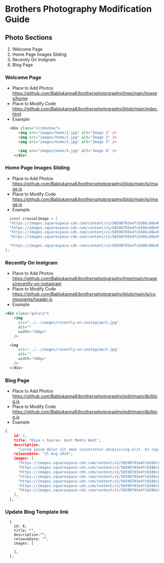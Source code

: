 ﻿# Brothers Photography Modification Guide 
## Photo Sections
1) Welcome Page
2) Home Page Images Sliding
3) Recently On Instgram
4) Blog Page

### Welcome Page
- Place to Add Photos  https://github.com/Bablukanna6/brothersphotographyj/tree/main/images/home
- Place to Modify Code https://github.com/Bablukanna6/brothersphotographyj/blob/main/index.html
- Example
```html
  <div class="slideshow">
      <img src="images/home/1.jpg" alt="Image 1" />
      <img src="images/home/2.jpg" alt="Image 2" />
      <img src="images/home/3.jpg" alt="Image 3" />

      <img src="images/home/4.jpg" alt="Image 4" />
    </div>
```

### Home Page Images Sliding
- Place to Add Photos https://github.com/Bablukanna6/brothersphotographyj/blob/main/js/image.js
- Place to Modify Code https://github.com/Bablukanna6/brothersphotographyj/blob/main/js/image.js
- Example
```java script
  const crousalImage = [
  "https://images.squarespace-cdn.com/content/v1/58590703e4fcb586c80e4914/1486224910419-7VEZZ4N095S2PL3PBZIC/SJR_Upi+Paul+Paris+preview_00037.jpg?format=2500w",
  "https://images.squarespace-cdn.com/content/v1/58590703e4fcb586c80e4914/1486224920312-8BTPT9FKBINDZ6KR7BNP/HD_DC_SBJR-114.jpg?format=2500w",
  "https://images.squarespace-cdn.com/content/v1/58590703e4fcb586c80e4914/1486224581777-VS1L3RYSKWZ5JIL1AI5C/RS_0025A.JPG?format=2500w",
  "https://images.squarespace-cdn.com/content/v1/58590703e4fcb586c80e4914/1486224613955-MAXD4YS5OZSCWOGUQ6VH/Brij+holi%2C+Mumbai+A7s.jpg?format=2500w",

  "https://images.squarespace-cdn.com/content/v1/58590703e4fcb586c80e4914/1486224613955-MAXD4YS5OZSCWOGUQ6VH/Brij+holi%2C+Mumbai+A7s.jpg?format=2500w"
];
```

### Recently On Instgram
- Place to Add Photos https://github.com/Bablukanna6/brothersphotographyj/tree/main/images/recently-on-instagram
- Place to Modify Code https://github.com/Bablukanna6/brothersphotographyj/blob/main/js/components/header.js
- Example
```html
<div class="galary">
    <img
      src="../../images/recently-on-instagram/1.jpg"
      alt=""
      width="200px"
    />

  <img
      src="../../images/recently-on-instagram/2.jpg"
      alt=""
      width="200px"
    />
  </div>
```
### Blog Page
- Place to Add Photos  https://github.com/Bablukanna6/brothersphotographyj/edit/main/db/blog.js
- Place to Modify Code https://github.com/Bablukanna6/brothersphotographyj/edit/main/db/blog.js
- Example
```json
{
    id: 2,
    title: "Diya + Saurav: East Meets West",
    description:
      "Lorem ipsum dolor sit amet consectetur adipisicing elit. Ex cupiditate iusto velit aperiam numquam excepturi nobis placeat laborum obcaecati fugit, porro voluptatibus qui eligendi vero nostrum amet nesciunt ut facere ab distinctio hic neque! Voluptate aperiam saepe quis voluptatem accusamus inventore expedita quae repudiandae error dolores eaque neque, molestiae consequuntur quod! Nihil quae iste blanditiis. Accusamus ut modi fuga voluptatem consequuntur repudiandae optio ipsam quisquam soluta error amet tenetur nesciunt vitae voluptatibus, obcaecati incidunt facilis, accusantium quia. Assumenda, corrupti eum.",
    releaseDate: "21 Aug 2024",
    images: [
      "https://images.squarespace-cdn.com/content/v1/58590703e4fcb586c80e4914/1609420521104-03FMTXFTIRIQQHALG7LX/SCBlog_1.jpg?format=750w",
      "https://images.squarespace-cdn.com/content/v1/58590703e4fcb586c80e4914/1609326691960-DIECNJQLKSCQSWZ7OBL8/KGBlog_1.jpg?format=750w",
      "https://images.squarespace-cdn.com/content/v1/58590703e4fcb586c80e4914/1609175478718-RGZBHFXO797CVORI79OC/SumoBlog_1.jpg?format=750w",
      "https://images.squarespace-cdn.com/content/v1/58590703e4fcb586c80e4914/1609093523996-2Z5PB8MWNJQ5BF54LYTE/VCBlog_0.jpg?format=1000w",
      "https://images.squarespace-cdn.com/content/v1/58590703e4fcb586c80e4914/1609093523996-2Z5PB8MWNJQ5BF54LYTE/VCBlog_0.jpg?format=1000w",
      "https://images.squarespace-cdn.com/content/v1/58590703e4fcb586c80e4914/1609084695053-R8DZF5NVE71L7P336ZBB/PrinnyBlog_22.jpg?format=750w",
      "https://images.squarespace-cdn.com/content/v1/58590703e4fcb586c80e4914/1608710204611-T98CBU2YTBUBTIMX7MG0/KCBlog_1.jpg?format=1000w",
    ],
  },
 ```

### Update Blog Template link
```
  {
    id: 6,
    title: "",
    description:"",
    releaseDate: "",
    images: [
     
    ],
  },
```
